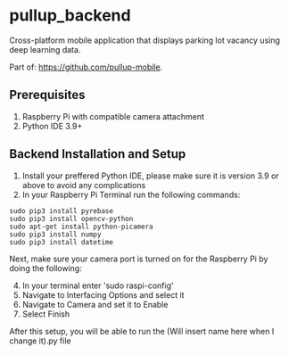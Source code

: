 # pullup_backend
Cross-platform mobile application that displays parking lot vacancy using deep learning data.

Part of: https://github.com/pullup-mobile.

## Prerequisites
1. Raspberry Pi with compatible camera attachment
2. Python IDE 3.9+

## Backend Installation and Setup
1. Install your preffered Python IDE, please make sure it is version 3.9 or above to avoid any complications
2. In your Raspberry Pi Terminal run the following commands:
```
sudo pip3 install pyrebase
sudo pip3 install opencv-python
sudo apt-get install python-picamera
sudo pip3 install numpy
sudo pip3 install datetime
```
Next, make sure your camera port is turned on for the Raspberry Pi by doing the following:

4. In your terminal enter 'sudo raspi-config'
5. Navigate to Interfacing Options and select it
6. Navigate to Camera and set it to Enable
7. Select Finish



After this setup, you will be able to run the (Will insert name here when I change it).py file
